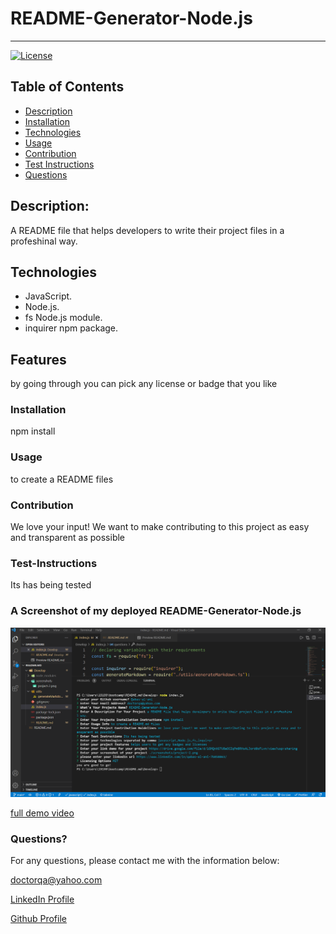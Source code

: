 # README-Generator-Node.js
  ----
  [![License](https://img.shields.io/badge/License-MIT-yellow.svg)](https://opensource.org/licenses/MIT)
## Table of Contents
- [Description](#description)
- [Installation](#installation)
- [Technologies](#Technologies)
- [Usage](#usage)
- [Contribution](#contribution)
- [Test Instructions](#test-instructions)
- [Questions](#questions)

## Description:
A README file that helps developers to write their project files in a profeshinal way.


## Technologies
- JavaScript.
- Node.js.
- fs Node.js module.
- inquirer npm package.




## Features
by going through you can pick any license or badge that you like


### Installation
npm install


### Usage
to create a README files


### Contribution
We love your input! We want to make contributing to this project as easy and transparent as possible


### Test-Instructions
Its has being tested 


### A Screenshot of my deployed README-Generator-Node.js

![ScreenShots](./screenshots/ScreenShot-1.png) 

[full demo video](https://drive.google.com/file/d/1GMQnX67U8aOCZqPm8RHsALJord0oFLvn/view?usp=sharing)

### Questions? 
For any questions, please contact me with the information below:

doctorqa@yahoo.com

[LinkedIn Profile](https://www.linkedin.com/in/qabas-al-ani-7b858863/)

[Github Profile](https://github.com/Qabas-al-ani)

